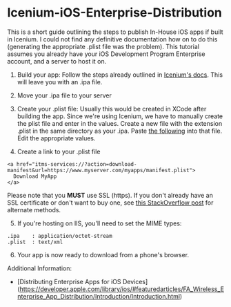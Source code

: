 Icenium-iOS-Enterprise-Distribution
===================================

This is a short guide outlining the steps to publish In-House iOS apps if built in Icenium. I could not find any definitive documentation how on to do this (generating the appropriate .plist file was the problem).
This tutorial assumes you already have your iOS Development Program Enterprise account, and a server to host it on.


1. Build your app: Follow the steps already outlined in [Icenium's docs](http://docs.icenium.com/working-with-devices/apple-ios-devices/how-to-build-your-app-for-appstore). This will leave you with an .ipa file.

2. Move your .ipa file to your server
    
3. Create your .plist file: Usually this would be created in XCode after building the app. Since we're using Icenium, we have to manually create the plist file and enter in the values. Create a new file with the extension .plist in the same directory as your .ipa. Paste [the following](https://gist.github.com/MarcusU/11232418) into that file. Edit the appropriate values.

4. Create a link to your .plist file
```
<a href="itms-services://?action=download-manifest&url=https://www.myserver.com/myapps/manifest.plist">
  Download MyApp
</a>
```
Please note that you **MUST** use SSL (https). If you don't already have an SSL certificate or don't want to buy one, see [this StackOverflow post](http://stackoverflow.com/questions/20276907/enterprise-app-deployment-doesnt-work-on-ios-7-1) for alternate methods.

5. If you're hosting on IIS, you'll need to set the MIME types:
```
.ipa    : application/octet-stream
.plist  : text/xml
```

6. Your app is now ready to download from a phone's browser.

Additional Information:

* [Distributing Enterprise Apps for iOS Devices] (https://developer.apple.com/library/ios/#featuredarticles/FA_Wireless_Enterprise_App_Distribution/Introduction/Introduction.html)
